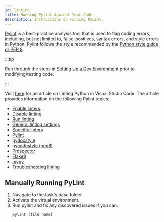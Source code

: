 ```yaml
---
id: linting
title: Running Pylint Against Your Code
description: Instructions on running PyLint.
---
```


[Pylint](https://www.pylint.org/) is a best-practice analysis 
tool that is used to flag coding errors, including, but not 
limited to, false-positives, syntax errors, and style errors 
in Python. Pylint follows the style recommended by the 
[Python style guide or PEP 8](https://www.python.org/dev/peps/pep-0008/).

:::tip

Run through the steps in [Setting Up a Dev Environment](setup-dev-env.md) prior to modifying/testing code.

:::


Visit [here](https://code.visualstudio.com/docs/python/linting) for an
article on Linting Python in Visual Studio Code. The article provides
information on the following Pylint topics:

* [Enable linters](https://code.visualstudio.com/docs/python/linting#_enable-linters)
* [Disable linting](https://code.visualstudio.com/docs/python/linting#_disable-linting)
* [Run linting](https://code.visualstudio.com/docs/python/linting#_disable-linting)
* [General linting settings](https://code.visualstudio.com/docs/python/linting#_general-linting-settings)
* [Specific linters](https://code.visualstudio.com/docs/python/linting#_specific-linters)
* [Pylint](https://code.visualstudio.com/docs/python/linting#_pylint)
* [pydocstyle](https://code.visualstudio.com/docs/python/linting#_pydocstyle)
* [pycodestyle (pep8)](https://code.visualstudio.com/docs/python/linting#_pycodestyle-pep8)
* [Prospector](https://code.visualstudio.com/docs/python/linting#_prospector)
* [Flake8](https://code.visualstudio.com/docs/python/linting#_flake8)
* [mypy](https://code.visualstudio.com/docs/python/linting#_mypy)
* [Troubleshooting linting](https://code.visualstudio.com/docs/python/linting#_troubleshooting-linting)



## Manually Running PyLint
1. Navigate to the task's base folder.
1. Activate the virtual environment.
1. Run pylint and fix any discovered issues if you can.
   ```commandline
   pylint [file name]
   ```
